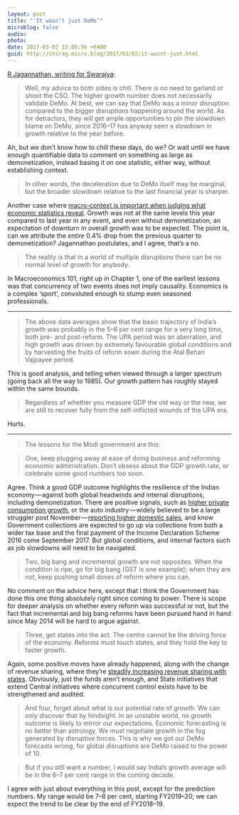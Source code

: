```yaml
---
layout: post
title: "‘It wasn’t just DeMo’"
microblog: false
audio: 
photo: 
date: 2017-03-02 15:00:56 +0400
guid: http://chirag.micro.blog/2017/03/02/it-wasnt-just.html
---
```

<p><a href="https://swarajyamag.com/economy/it-wasnt-demo-indias-growth-blues-are-due-to-larger-disruptions-than-just-notebandi" target="_blank">R Jagannathan, writing for Swarajya</a>:</p>
<blockquote>Well, my advice to both sides is chill. There is no need to garland or shoot the CSO. The higher growth number does not necessarily validate DeMo. At best, we can say that DeMo was a minor disruption compared to the bigger disruptions happening around the world. As for detractors, they will get ample opportunities to pin the slowdown blame on DeMo, since 2016–17 has anyway seen a slowdown in growth relative to the year before.</blockquote>
<p>Ah, but we don’t know how to chill these days, do we? Or wait until we have enough quantifiable data to comment on something as large as demonetization, instead basing it on one statistic, either way, without establishing context.</p>
<blockquote>In other words, the deceleration due to DeMo itself may be marginal, but the broader slowdown relative to the last financial year is sharper.</blockquote>
<p>Another case where <a href="https://medium.com/ek-drishti/while-digitalisation-has-proceeded-cash-has-not-become-unimportant-44345fc93586" target="_blank">macro-context is important when judging what economic statistics reveal</a>. Growth was not at the same levels this year compared to last year in any event, and even without demonetization, an expectation of downturn in overall growth was to be expected. The point is, can we attribute the <em>entire</em> 0.4% drop from the previous quarter to demonetization? Jagannathan postulates, and I agree, that’s a no.</p>
<blockquote>The reality is that in a world of multiple disruptions there can be no normal level of growth for anybody.</blockquote>
<p>In Macroeconomics 101, right up in Chapter 1, one of the earliest lessons was that concurrency of two events does not imply causality. Economics is a complex ‘sport’, convoluted enough to stump even seasoned professionals.</p>
<hr>

<blockquote>The above data averages show that the basic trajectory of India’s growth was probably in the 5–6 per cent range for a very long time, both pre- and post-reform. The UPA period was an aberration, and high growth was driven by extremely favourable global conditions and by harvesting the fruits of reform sown during the Atal Behari Vajpayee period.</blockquote>
<p>This is good analysis, and telling when viewed through a larger spectrum (going back all the way to 1985). Our growth pattern has roughly stayed within the same bounds.</p>
<blockquote>Regardless of whether you measure GDP the old way or the new, we are still to recover fully from the self-inflicted wounds of the UPA era.</blockquote>
<p>Hurts.</p>
<hr>

<blockquote>The lessons for the Modi government are this:</blockquote>
<blockquote>One, keep plugging away at ease of doing business and reforming economic administration. Don’t obsess about the GDP growth rate, or celebrate some good numbers too soon.</blockquote>
<p>Agree. Think a good GDP outcome highlights the resilience of the Indian economy — against both global headwinds and internal disruptions, including demonetization. There are positive signals, such as <a href="https://medium.com/ek-drishti/explaining-q3-high-private-consumption-growth-3178908d49a6?source=collection_home---5------4----------" target="_blank">higher private consumption growth</a>, or the auto industry — widely believed to be a large struggler post November — <a href="https://medium.com/ek-drishti/auto-manufacturers-see-rise-in-february-sales-9f858244d92a?source=collection_home---5------7----------" target="_blank">reporting higher domestic sales</a>, and know Government collections are expected to go up via collections from both a wider tax base and the final payment of the Income Declaration Scheme 2016 come September 2017. But global conditions, and internal factors such as job slowdowns will need to be navigated.</p>
<blockquote>Two, big bang and incremental growth are not opposites. When the condition is ripe, go for big bang (GST is one example); when they are not, keep pushing small doses of reform where you can.</blockquote>
<p>No comment on the advice here, except that I think the Government has done this one thing absolutely right since coming to power. There is scope for deeper analysis on whether every reform was successful or not, but the fact that incremental and big bang reforms have been pursued hand in hand since May 2014 will be hard to argue against.</p>
<blockquote>Three, get states into the act. The centre cannot be the driving force of the economy. Reforms must touch states, and they hold the key to faster growth.</blockquote>
<p>Again, some positive moves have already happened, along with the change of revenue sharing, where they’re <a href="http://www.livemint.com/Politics/30dUP67qdzMMYV83n1WLkK/Finance-Commission-suggests-raising-share-of-states-in-centr.html" target="_blank">steadily increasing revenue sharing with states</a>. Obviously, just the funds aren’t enough, and State initiatives that extend Central initiatives where concurrent control exists have to be strengthened and audited.</p>
<blockquote>And four, forget about what is our potential rate of growth. We can only discover that by hindsight. In an unstable world, no growth outcome is likely to mirror our expectations. Economic forecasting is no better than astrology. We must negotiate growth in the fog generated by disruptive forces. This is why we got our DeMo forecasts wrong, for global disruptions are DeMo raised to the power of 10.</blockquote>
<blockquote>But if you still want a number, I would say India’s growth average will be in the 6–7 per cent range in the coming decade.</blockquote>
<p>I agree with just about everything in this post, except for the prediction numbers. My range would be 7–8 per cent, starting FY2019–20; we can expect the trend to be clear by the end of FY2018–19.</p>
